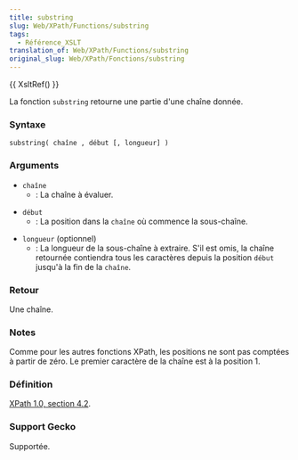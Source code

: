 ```yaml
---
title: substring
slug: Web/XPath/Functions/substring
tags:
  - Référence_XSLT
translation_of: Web/XPath/Functions/substring
original_slug: Web/XPath/Fonctions/substring
---
```


{{ XsltRef() }}

La fonction `substring` retourne une partie d'une chaîne donnée.

### Syntaxe

```
substring( chaîne , début [, longueur] )
```

### Arguments

- `chaîne`
  - : La chaîne à évaluer.

<!---->

- `début`
  - : La position dans la `chaîne` où commence la sous-chaîne.

<!---->

- `longueur` (optionnel)
  - : La longueur de la sous-chaîne à extraire. S'il est omis, la chaîne retournée contiendra tous les caractères depuis la position `début` jusqu'à la fin de la `chaîne`.

### Retour

Une chaîne.

### Notes

Comme pour les autres fonctions XPath, les positions ne sont pas comptées à partir de zéro. Le premier caractère de la chaîne est à la position 1.

### Définition

[XPath 1.0, section 4.2](http://www.w3.org/TR/xpath#function-substring).

### Support Gecko

Supportée.
